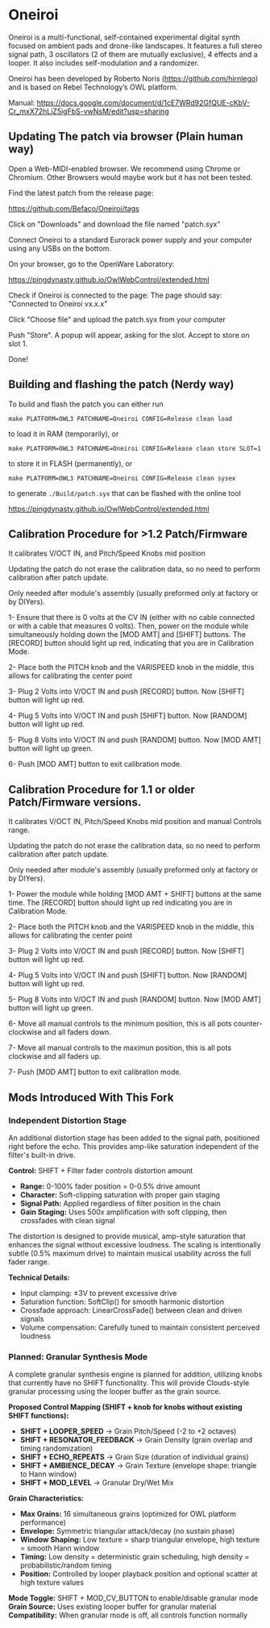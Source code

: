 # Oneiroi

Oneiroi is a multi-functional, self-contained experimental digital synth focused on ambient pads and drone-like landscapes.
It features a full stereo signal path, 3 oscillators (2 of them are mutually exclusive), 4 effects and a looper. It also includes self-modulation and a randomizer.

Oneiroi has been developed by Roberto Noris (<https://github.com/hirnlego>) and is based on Rebel Technology’s OWL platform.

Manual: <https://docs.google.com/document/d/1cE7WRd92GfQUE-cKbV-Cr_mxX72hLjZ5igFbS-vwNsM/edit?usp=sharing>

## Updating The patch via browser (Plain human way)

Open a Web-MIDI-enabled browser. We recommend using Chrome or Chromium.
Other Browsers would maybe work but it has not been tested.

Find the latest patch from the release page:

<https://github.com/Befaco/Oneiroi/tags>

Click on "Downloads" and download the file named "patch.syx"

Connect Oneiroi to a standard Eurorack power supply and your computer using any USBs on the bottom.

On your browser, go to the OpenWare Laboratory:

<https://pingdynasty.github.io/OwlWebControl/extended.html>

Check if Oneiroi is connected to the page: The page should say: "Connected to Oneiroi vx.x.x"

Click "Choose file" and upload the patch.syx from your computer

Push "Store". A popup will appear, asking for the slot. Accept to store on slot 1.

Done!



## Building and flashing the patch (Nerdy way)

To build and flash the patch you can either run

`make PLATFORM=OWL3 PATCHNAME=Oneiroi CONFIG=Release clean load`

to load it in RAM (temporarily), or

`make PLATFORM=OWL3 PATCHNAME=Oneiroi CONFIG=Release clean store SLOT=1`

to store it in FLASH (permanently), or

`make PLATFORM=OWL3 PATCHNAME=Oneiroi CONFIG=Release clean sysex`

to generate `./Build/patch.syx` that can be flashed with
the online tool

<https://pingdynasty.github.io/OwlWebControl/extended.html>

## Calibration Procedure for >1.2 Patch/Firmware

It calibrates V/OCT IN, and Pitch/Speed Knobs mid position

Updating the patch do not erase the calibration data, so no need to perform calibration after patch update.

Only needed after module's assembly (usually preformed only at factory or by DIYers).

 
  1- Ensure that there is 0 volts at the CV IN (either with no cable connected or with a cable that measures 0 volts).
     Then, power on the module while simultaneously holding down the [MOD AMT] and [SHIFT] buttons.
     The [RECORD] button should light up red, indicating that you are in Calibration Mode.
     
  2- Place both the PITCH knob and the VARISPEED knob in the middle, this allows for calibrating the center point
  
  3- Plug 2 Volts into V/OCT IN and push [RECORD] button. Now [SHIFT] button will light up red.

  4- Plug 5 Volts into V/OCT IN and push [SHIFT] button. Now [RANDOM] button will light up red.

  5- Plug 8 Volts into V/OCT IN and push [RANDOM] button. Now [MOD AMT] button will light up green. 

  6- Push [MOD AMT] button to exit calibration mode.

  

  ## Calibration Procedure for 1.1 or older Patch/Firmware versions.
  
It calibrates V/OCT IN, Pitch/Speed Knobs mid position and manual Controls range.

Updating the patch do not erase the calibration data, so no need to perform calibration after patch update.

Only needed after module's assembly (usually preformed only at factory or by DIYers).


  1- Power the module while holding [MOD AMT + SHIFT] buttons at the same time. 
The [RECORD] button should light up red indicating you are in Calibration Mode.


  2- Place both the PITCH knob and the VARISPEED knob in the middle, this allows for calibrating the center point
  
  3- Plug 2 Volts into V/OCT IN and push [RECORD] button. Now [SHIFT] button will light up red.

  4- Plug 5 Volts into V/OCT IN and push [SHIFT] button. Now [RANDOM] button will light up red.

  5- Plug 8 Volts into V/OCT IN and push [RANDOM] button. Now [MOD AMT] button will light up green. 

  6- Move all manual controls to the minimum position, this is all pots counter-clockwise and all faders down.
  
  7- Move all manual controls to the maximun position, this is all pots clockwise and all faders up.

  7- Push [MOD AMT] button to exit calibration mode.


## Mods Introduced With This Fork

### Independent Distortion Stage

An additional distortion stage has been added to the signal path, positioned right before the echo. This provides amp-like saturation independent of the filter's built-in drive.

**Control:** SHIFT + Filter fader controls distortion amount
- **Range:** 0-100% fader position = 0-0.5% drive amount  
- **Character:** Soft-clipping saturation with proper gain staging
- **Signal Path:** Applied regardless of filter position in the chain
- **Gain Staging:** Uses 500x amplification with soft clipping, then crossfades with clean signal

The distortion is designed to provide musical, amp-style saturation that enhances the signal without excessive loudness. The scaling is intentionally subtle (0.5% maximum drive) to maintain musical usability across the full fader range.

**Technical Details:**
- Input clamping: ±3V to prevent excessive drive
- Saturation function: SoftClip() for smooth harmonic distortion  
- Crossfade approach: LinearCrossFade() between clean and driven signals
- Volume compensation: Carefully tuned to maintain consistent perceived loudness

### Planned: Granular Synthesis Mode

A complete granular synthesis engine is planned for addition, utilizing knobs that currently have no SHIFT functionality. This will provide Clouds-style granular processing using the looper buffer as the grain source.

**Proposed Control Mapping (SHIFT + knob for knobs without existing SHIFT functions):**
- **SHIFT + LOOPER_SPEED** → Grain Pitch/Speed (-2 to +2 octaves)
- **SHIFT + RESONATOR_FEEDBACK** → Grain Density (grain overlap and timing randomization)
- **SHIFT + ECHO_REPEATS** → Grain Size (duration of individual grains)
- **SHIFT + AMBIENCE_DECAY** → Grain Texture (envelope shape: triangle to Hann window)
- **SHIFT + MOD_LEVEL** → Granular Dry/Wet Mix

**Grain Characteristics:**
- **Max Grains:** 16 simultaneous grains (optimized for OWL platform performance)
- **Envelope:** Symmetric triangular attack/decay (no sustain phase)
- **Window Shaping:** Low texture = sharp triangular envelope, high texture = smooth Hann window
- **Timing:** Low density = deterministic grain scheduling, high density = probabilistic/random timing
- **Position:** Controlled by looper playback position and optional scatter at high texture values

**Mode Toggle:** SHIFT + MOD_CV_BUTTON to enable/disable granular mode
**Grain Source:** Uses existing looper buffer for granular material
**Compatibility:** When granular mode is off, all controls function normally
